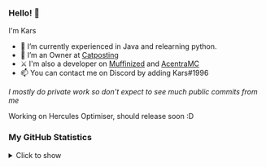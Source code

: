 ### Hello! 👋

I'm Kars

- 🌱 I’m currently experienced in Java and relearning python.
- 🔭 I’m an Owner at [Catposting](https://discord.gg/catposting)
- ⚔  I'm also a developer on [Muffinized](https://discord.gg/pZ6aakyeun) and [AcentraMC](https://discord.gg/acentramc)
- 📫 You can contact me on Discord by adding Kars#1996

*I mostly do private work so don't expect to see much public commits from me*

Working on Hercules Optimiser, should release soon :D

### My GitHub Statistics
<details>
   <summary>Click to show</summary>
   <img align="Left" alt="Kars Github Stats" src="https://github-readme-stats.vercel.app/api?username=Kars1996&include_all_commits=true&count_private=true&show_icons=true&hide_border=true&theme=dark" />
   <img style="float: right;" alt="Most Used Languages" src="https://github-readme-stats.vercel.app/api/top-langs/?username=Kars1996&langs_count=10&layout=compact&hide_border=true&theme=dark"/>
</details>

